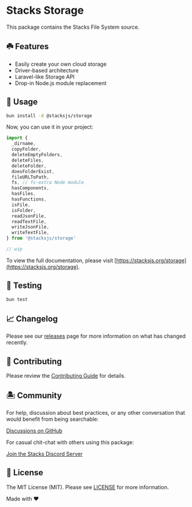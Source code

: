 # Stacks Storage

This package contains the Stacks File System source.

## ☘️ Features

- Easily create your own cloud storage
- Driver-based architecture
- Laravel-like Storage API
- Drop-in Node.js module replacement

## 🤖 Usage

```bash
bun install -d @stacksjs/storage
```

Now, you can use it in your project:

```js
import {
  _dirname,
  copyFolder,
  deleteEmptyFolders,
  deleteFiles,
  deleteFolder,
  doesFolderExist,
  fileURLToPath,
  fs, // fs-extra Node module
  hasComponents,
  hasFiles,
  hasFunctions,
  isFile,
  isFolder,
  readJsonFile,
  readTextFile,
  writeJsonFile,
  writeTextFile,
} from '@stacksjs/storage'

// wip
```

To view the full documentation, please visit [https://stacksjs.org/storage](https://stacksjs.org/storage).

## 🧪 Testing

```bash
bun test
```

## 📈 Changelog

Please see our [releases](https://github.com/stacksjs/stacks/releases) page for more information on what has changed recently.

## 🚜 Contributing

Please review the [Contributing Guide](https://github.com/stacksjs/contributing) for details.

## 🏝 Community

For help, discussion about best practices, or any other conversation that would benefit from being searchable:

[Discussions on GitHub](https://github.com/stacksjs/stacks/discussions)

For casual chit-chat with others using this package:

[Join the Stacks Discord Server](https://discord.gg/stacksjs)

## 📄 License

The MIT License (MIT). Please see [LICENSE](https://github.com/stacksjs/stacks/tree/main/LICENSE.md) for more information.

Made with ❤️
